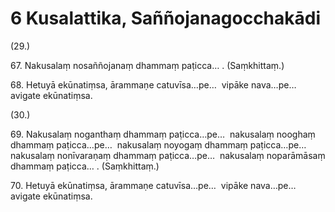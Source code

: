 

# 6 Kusalattika, Saññojanagocchakādi


(29.)

67\. Nakusalaṃ nosaññojanaṃ dhammaṃ paṭicca… . (Saṃkhittaṃ.)

68\. Hetuyā ekūnatiṃsa, ārammaṇe catuvīsa…pe…  vipāke nava…pe…  avigate ekūnatiṃsa.

(30.)

69\. Nakusalaṃ noganthaṃ dhammaṃ paṭicca…pe…  nakusalaṃ nooghaṃ dhammaṃ paṭicca…pe…  nakusalaṃ noyogaṃ dhammaṃ paṭicca…pe…  nakusalaṃ nonīvaraṇaṃ dhammaṃ paṭicca…pe…  nakusalaṃ noparāmāsaṃ dhammaṃ paṭicca… . (Saṃkhittaṃ.)

70\. Hetuyā ekūnatiṃsa, ārammaṇe catuvīsa…pe…  vipāke nava…pe…  avigate ekūnatiṃsa.




